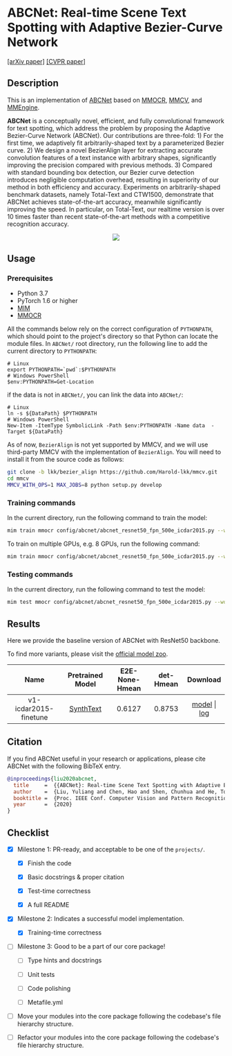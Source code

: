# ABCNet: Real-time Scene Text Spotting with Adaptive Bezier-Curve Network

<div>
<a href="https://arxiv.org/abs/2002.10200">[arXiv paper]</a>
<a href="https://openaccess.thecvf.com/content_CVPR_2020/papers/Liu_ABCNet_Real-Time_Scene_Text_Spotting_With_Adaptive_Bezier-Curve_Network_CVPR_2020_paper.pdf">[CVPR paper]</a>
</div>

## Description

This is an implementation of [ABCNet](https://github.com/aim-uofa/AdelaiDet) based on [MMOCR](https://github.com/open-mmlab/mmocr/tree/dev-1.x), [MMCV](https://github.com/open-mmlab/mmcv), and [MMEngine](https://github.com/open-mmlab/mmengine).

**ABCNet** is a conceptually novel, efficient, and fully convolutional framework for text spotting, which address the problem by proposing the Adaptive Bezier-Curve Network (ABCNet). Our contributions are three-fold: 1) For the first time, we adaptively fit arbitrarily-shaped text by a parameterized Bezier curve. 2) We design a novel BezierAlign layer for extracting accurate convolution features of a text instance with arbitrary shapes, significantly improving the precision compared with previous methods. 3) Compared with standard bounding box detection, our Bezier curve detection introduces negligible computation overhead, resulting in superiority of our method in both efficiency and accuracy. Experiments on arbitrarily-shaped benchmark datasets, namely Total-Text and CTW1500, demonstrate that ABCNet achieves state-of-the-art accuracy, meanwhile significantly improving the speed. In particular, on Total-Text, our realtime version is over 10 times faster than recent state-of-the-art methods with a competitive recognition accuracy.

<center>
<img src="https://user-images.githubusercontent.com/24622904/205641295-d57c225f-4b2e-4954-b604-ba8c8afc23cb.png">
</center>

## Usage

<!-- For a typical model, this section should contain the commands for training and testing. You are also suggested to dump your environment specification to env.yml by `conda env export > env.yml`. -->

### Prerequisites

- Python 3.7
- PyTorch 1.6 or higher
- [MIM](https://github.com/open-mmlab/mim)
- [MMOCR](https://github.com/open-mmlab/mmocr)

All the commands below rely on the correct configuration of `PYTHONPATH`, which should point to the project's directory so that Python can locate the module files. In `ABCNet/` root directory, run the following line to add the current directory to `PYTHONPATH`:

```shell
# Linux
export PYTHONPATH=`pwd`:$PYTHONPATH
# Windows PowerShell
$env:PYTHONPATH=Get-Location
```

if the data is not in `ABCNet/`, you can link the data into `ABCNet/`:

```shell
# Linux
ln -s ${DataPath} $PYTHONPATH
# Windows PowerShell
New-Item -ItemType SymbolicLink -Path $env:PYTHONPATH -Name data  -Target ${DataPath}
```

As of now, `BezierAlign` is not yet supported by MMCV, and we will use third-party MMCV with the implementation of `BezierAlign`. You will need to install it from the source code as follows:

```bash
git clone -b lkk/bezier_align https://github.com/Harold-lkk/mmcv.git
cd mmcv
MMCV_WITH_OPS=1 MAX_JOBS=8 python setup.py develop
```

### Training commands

In the current directory, run the following command to train the model:

```bash
mim train mmocr config/abcnet/abcnet_resnet50_fpn_500e_icdar2015.py --work-dir work_dirs/
```

To train on multiple GPUs, e.g. 8 GPUs, run the following command:

```bash
mim train mmocr config/abcnet/abcnet_resnet50_fpn_500e_icdar2015.py --work-dir work_dirs/ --launcher pytorch --gpus 8
```

### Testing commands

In the current directory, run the following command to test the model:

```bash
mim test mmocr config/abcnet/abcnet_resnet50_fpn_500e_icdar2015.py --work-dir work_dirs/ --checkpoint ${CHECKPOINT_PATH}
```

## Results

Here we provide the baseline version of ABCNet with ResNet50 backbone.

To find more variants, please visit the [official model zoo](https://github.com/aim-uofa/AdelaiDet/blob/master/configs/BAText/README.md).

|         Name          |                                  Pretrained Model                                  | E2E-None-Hmean | det-Hmean |                                  Download                                  |
| :-------------------: | :--------------------------------------------------------------------------------: | :------------: | :-------: | :------------------------------------------------------------------------: |
| v1-icdar2015-finetune | [SynthText](https://download.openmmlab.com/mmocr/textspotting/abcnet/abcnet_resnet50_fpn_500e_icdar2015/abcnet_resnet50_fpn_pretrain-d060636c.pth) |     0.6127     |  0.8753   | [model](https://download.openmmlab.com/mmocr/textspotting/abcnet/abcnet_resnet50_fpn_500e_icdar2015/abcnet_resnet50_fpn_500e_icdar2015-326ac6f4.pth) \| [log](https://download.openmmlab.com/mmocr/textspotting/abcnet/abcnet_resnet50_fpn_500e_icdar2015/20221210_170401.log) |

## Citation

If you find ABCNet useful in your research or applications, please cite ABCNet with the following BibTeX entry.

```BibTeX
@inproceedings{liu2020abcnet,
  title     =  {{ABCNet}: Real-time Scene Text Spotting with Adaptive Bezier-Curve Network},
  author    =  {Liu, Yuliang and Chen, Hao and Shen, Chunhua and He, Tong and Jin, Lianwen and Wang, Liangwei},
  booktitle =  {Proc. IEEE Conf. Computer Vision and Pattern Recognition (CVPR)},
  year      =  {2020}
}

```

## Checklist

<!-- Here is a checklist illustrating a usual development workflow of a successful project, and also serves as an overview of this project's progress. The PIC (person in charge) or contributors of this project should check all the items that they believe have been finished, which will further be verified by codebase maintainers via a PR.

OpenMMLab's maintainer will review the code to ensure the project's quality. Reaching the first milestone means that this project suffices the minimum requirement of being merged into 'projects/'. But this project is only eligible to become a part of the core package upon attaining the last milestone.

Note that keeping this section up-to-date is crucial not only for this project's developers but the entire community, since there might be some other contributors joining this project and deciding their starting point from this list. It also helps maintainers accurately estimate time and effort on further code polishing, if needed.

A project does not necessarily have to be finished in a single PR, but it's essential for the project to at least reach the first milestone in its very first PR. -->

- [x] Milestone 1: PR-ready, and acceptable to be one of the `projects/`.

  - [x] Finish the code

    <!-- The code's design shall follow existing interfaces and convention. For example, each model component should be registered into `mmocr.registry.MODELS` and configurable via a config file. -->

  - [x] Basic docstrings & proper citation

    <!-- Each major object should contain a docstring, describing its functionality and arguments. If you have adapted the code from other open-source projects, don't forget to cite the source project in docstring and make sure your behavior is not against its license. Typically, we do not accept any code snippet under GPL license. [A Short Guide to Open Source Licenses](https://medium.com/nationwide-technology/a-short-guide-to-open-source-licenses-cf5b1c329edd) -->

  - [x] Test-time correctness

    <!-- If you are reproducing the result from a paper, make sure your model's inference-time performance matches that in the original paper. The weights usually could be obtained by simply renaming the keys in the official pre-trained weights. This test could be skipped though, if you are able to prove the training-time correctness and check the second milestone. -->

  - [x] A full README

    <!-- As this template does. -->

- [x] Milestone 2: Indicates a successful model implementation.

  - [x] Training-time correctness

    <!-- If you are reproducing the result from a paper, checking this item means that you should have trained your model from scratch based on the original paper's specification and verified that the final result matches the report within a minor error range. -->

- [ ] Milestone 3: Good to be a part of our core package!

  - [ ] Type hints and docstrings

    <!-- Ideally *all* the methods should have [type hints](https://www.pythontutorial.net/python-basics/python-type-hints/) and [docstrings](https://google.github.io/styleguide/pyguide.html#381-docstrings). [Example](https://github.com/open-mmlab/mmocr/blob/76637a290507f151215d299707c57cea5120976e/mmocr/utils/polygon_utils.py#L80-L96) -->

  - [ ] Unit tests

    <!-- Unit tests for each module are required. [Example](https://github.com/open-mmlab/mmocr/blob/76637a290507f151215d299707c57cea5120976e/tests/test_utils/test_polygon_utils.py#L97-L106) -->

  - [ ] Code polishing

    <!-- Refactor your code according to reviewer's comment. -->

  - [ ] Metafile.yml

    <!-- It will be parsed by MIM and Inferencer. [Example](https://github.com/open-mmlab/mmocr/blob/1.x/configs/textdet/dbnet/metafile.yml) -->

- [ ] Move your modules into the core package following the codebase's file hierarchy structure.

  <!-- In particular, you may have to refactor this README into a standard one. [Example](/configs/textdet/dbnet/README.md) -->

- [ ] Refactor your modules into the core package following the codebase's file hierarchy structure.
